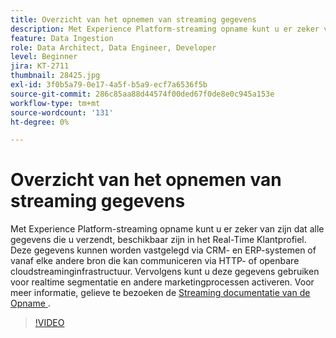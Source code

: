 ```yaml
---
title: Overzicht van het opnemen van streaming gegevens
description: Met Experience Platform-streaming opname kunt u er zeker van zijn dat alle gegevens die u verzendt, beschikbaar zijn in het Real-Time Klantprofiel. Deze gegevens kunnen worden vastgelegd via CRM- en ERP-systemen of van elke andere bron die kan communiceren via HTTP- of openbare cloudstreaminginfrastructuur.
feature: Data Ingestion
role: Data Architect, Data Engineer, Developer
level: Beginner
jira: KT-2711
thumbnail: 28425.jpg
exl-id: 3f0b5a79-0e17-4a5f-b5a9-ecf7a6536f5b
source-git-commit: 286c85aa88d44574f00ded67f0de8e0c945a153e
workflow-type: tm+mt
source-wordcount: '131'
ht-degree: 0%

---
```


# Overzicht van het opnemen van streaming gegevens

Met Experience Platform-streaming opname kunt u er zeker van zijn dat alle gegevens die u verzendt, beschikbaar zijn in het Real-Time Klantprofiel. Deze gegevens kunnen worden vastgelegd via CRM- en ERP-systemen of vanaf elke andere bron die kan communiceren via HTTP- of openbare cloudstreaminginfrastructuur. Vervolgens kunt u deze gegevens gebruiken voor realtime segmentatie en andere marketingprocessen activeren. Voor meer informatie, gelieve te bezoeken de [ Streaming documentatie van de Opname ](https://experienceleague.adobe.com/nl/docs/experience-platform/ingestion/streaming/overview).

>[!VIDEO](https://video.tv.adobe.com/v/28425?learn=on&enablevpops)
